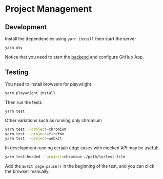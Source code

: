 # Project Management

## Development

Install the dependencies using `yarn install` then start the server

```bash
yarn dev
```

Notice that you need to start the [backend](https://github.com/PilvIT/project-management-apis) and configure GitHub App.

## Testing

You need to install browsers for playwright 

```bash
yarn playwright install
```

Then run the tests

```bash
yarn test
```

Other variations such as running only chromium

```bash
yarn test --project=chromium
yarn test --project=firefox
yarn test --project=webkit
```

In development running certain edge cases with mocked API may be useful:

```bash
yarn test:headed --project=chromium ./path/to/test-file
```

Add the `await page.pause()` in the beginning of the test, and you can click the browser manually.
